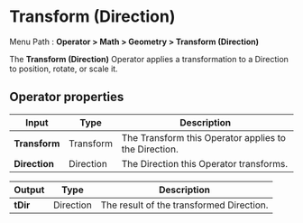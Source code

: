# Transform (Direction)

Menu Path : **Operator > Math > Geometry > Transform (Direction)**

The **Transform (Direction)** Operator applies a transformation to a Direction to position, rotate, or scale it.

## Operator properties

| **Input**     | **Type**  | **Description**                                       |
| ------------- | --------- | ----------------------------------------------------- |
| **Transform** | Transform | The Transform this Operator applies to the Direction. |
| **Direction** | Direction | The Direction this Operator transforms.               |

| **Output** | **Type**  | **Description**                          |
| ---------- | --------- | ---------------------------------------- |
| **tDir**   | Direction | The result of the transformed Direction. |